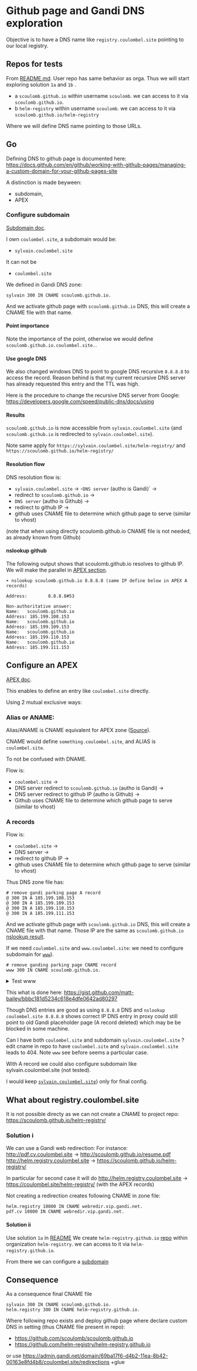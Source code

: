 # Github page and Gandi DNS exploration

Objective is to have a DNS name like `registry.coulombel.site` pointing to our local registry.

## Repos for tests

From [README.md](README.md#github-page-basics).
User repo has same behavior as orga.
Thus we will start exploring solution `1a` and `1b` .

- a `scoulomb.github.io` within username `scoulomb`. 
 we can access to it via `scoulomb.github.io`. 
- b `helm-registry` within username `scoulomb`. <project>
 we can access to it via `scoulomb.github.io/helm-registry` 

Where we will define DNS name pointing to those URLs.

## Go

Defining DNS to github page is documented here:
https://docs.github.com/en/github/working-with-github-pages/managing-a-custom-domain-for-your-github-pages-site

A distinction is made beyween:
- subdomain,
- APEX


### Configure subdomain

[Subdomain doc](https://docs.github.com/en/github/working-with-github-pages/managing-a-custom-domain-for-your-github-pages-site#configuring-a-subdomain
).
 
 I own `coulombel.site`, a subdomain would be:
- `sylvain.coulombel.site` 

It can not be

- `coulombel.site`


We defined in Gandi DNS zone:

````shell script
sylvain 300 IN CNAME scoulomb.github.io.
````

And we activate github page with `scoulomb.github.io` DNS, this will create a CNAME file with that name.

#### Point importance

Note the importance of the point, otherwise we would define
`scoulomb.github.io.coulombel.site.`.

#### Use google DNS

We also changed windows DNS to point to google DNS recursive `8.8.8.8` to access the record.
Reason behind is that my current recursive DNS server has already requested this entry and the TTL was high.

Here is the procedure to change the recursive DNS server from Google:
https://developers.google.com/speed/public-dns/docs/using

#### Results

`scoulomb.github.io` is now accessible from `sylvain.coulombel.site` (and `scoulomb.github.io` is redirected to `sylvain.coulombel.site`).

Note same apply for `https://sylvain.coulombel.site/helm-registry/` and `https://scoulomb.github.io/helm-registry/`

#### Resolution flow

DNS resolution flow is: 
- `sylvain.coulombel.site` ->
-`DNS server` (autho is Gandi)` ->
- redirect to `scoulomb.github.io` ->
- `DNS server` (autho is Github) ->
- redirect to github IP ->
- github uses CNAME file to determine which github page to serve (similar to vhost)

(note that when using directly scoulomb.github.io CNAME file is not needed, as already known from Github)

#### nslookup github

The following output shows that scoulomb.github.io resolves to github IP.
We will make the parallel in [APEX section](#Configure-an-APEX).

````shell script
➤ nslookup scoulomb.github.io 8.8.8.8 (same IP define below in APEX A records)

Address:        8.8.8.8#53

Non-authoritative answer:
Name:   scoulomb.github.io
Address: 185.199.108.153
Name:   scoulomb.github.io
Address: 185.199.109.153
Name:   scoulomb.github.io
Address: 185.199.110.153
Name:   scoulomb.github.io
Address: 185.199.111.153

````


## Configure an APEX

[APEX doc](https://docs.github.com/en/github/working-with-github-pages/managing-a-custom-domain-for-your-github-pages-site#configuring-an-apex-domain).

This enables to define an entry like `coulombel.site` directly.

Using 2 mutual exclusive ways:

### Alias or ANAME:

Alias/ANAME is CNAME equivalent for APEX zone ([Source](https://support.dnsimple.com/articles/differences-between-a-cname-alias-url/)).

CNAME would define `something.coulombel.site`, and ALIAS is `coulombel.site`.

To not be confused with DNAME.

Flow is:
- `coulombel.site` ->
- DNS server redirect to `scoulomb.github.io` (autho is Gandi) ->
- DNS server redirect to github IP (autho is Github) ->
- Github uses CNAME file to determine which github page to serve (similar to vhost)

### A records 

Flow is:
- `coulombel.site` -> 
- DNS server -> 
- redirect to github IP ->
- github uses CNAME file to determine which github page to serve (similar to vhost)

Thus DNS zone file has:

````shell script
# remove gandi parking page A record
@ 300 IN A 185.199.108.153
@ 300 IN A 185.199.109.153
@ 300 IN A 185.199.110.153
@ 300 IN A 185.199.111.153
````

And we activate github page with `scoulomb.github.io` DNS, this will create a CNAME file with that name.
Those IP are the same as `scoulomb.github.io` [nslookup result](#nslookup-github). 

If we need `coulombel.site` and `www.coulombel.site`: 
we need to configure subdomain for [`www`](#Configure-subdomain)). 

````shell script
# remove ganding parking page CNAME record
www 300 IN CNAME scoulomb.github.io.
````

<details><summary>Test www</summary>
<p>

For same reason as [here](#Use-google-DNS).
I will use Ubuntu laptop, using ISP DNS (not google or corpo).
But even better I will plug directly to authoritative DNS.
BUT as this authoritative DNS is not recursive, I will not be able to access records outside of Gandi.
[HERE]

sylvain@sylvain-hp:~$ nslookup -type=ns coulombel.site
Server:		127.0.0.53
Address:	127.0.0.53#53

Non-authoritative answer:
coulombel.site	nameserver = ns-72-b.gandi.net.
coulombel.site	nameserver = ns-219-c.gandi.net.
coulombel.site	nameserver = ns-252-a.gandi.net.

Authoritative answers can be found from:

sylvain@sylvain-hp:~$ nslookup -type=A ns-252-a.gandi.net 8.8.8.8
Server:		8.8.8.8
Address:	8.8.8.8#53

Non-authoritative answer:
Name:	ns-252-a.gandi.net
Address: 173.246.100.253

sylvain@sylvain-hp:~$ sudo sed -i 's/nameserver.*/nameserver 173.246.100.253/g' /etc/resolv.conf
[sudo] password for sylvain: 
sylvain@sylvain-hp:~$ cat /etc/resolv.conf | grep nameserver
nameserver 173.246.100.253

Now from another machine I will configure DNS to have CNAME entry


www 300 ....


sylvain@sylvain-hp:~$ nslookup www.coulombel.site
Server:		173.246.100.253
Address:	173.246.100.253#53

www.coulombel.site	canonical name = scoulomb.github.io.
** server can't find scoulomb.github.io: REFUSED

sylvain@sylvain-hp:~$ sudo systemd-resolve --flush-caches

Firefox ==> www.coulombel.site WORKING

Then I will remove it

sylvain@sylvain-hp:~$ ^C
sylvain@sylvain-hp:~$ nslookup www.coulombel.site
Server:		173.246.100.253
Address:	173.246.100.253#53

** server can't find www.coulombel.site: NXDOMAIN


sylvain@sylvain-hp:~$ sudo systemd-resolve --flush-caches

Firefox ==> www.coulombel.site NOT WORKING



</p>
</details>

This what is done here: https://gist.github.com/matt-bailey/bbbc181d5234c618e4dfe0642ad80297

Though DNS entries are good as using `8.8.8.8` DNS and `nslookup coulombel.site 8.8.8.8` shows correct IP 
DNS entry in proxy could still point to old Gandi placeholder page (A record deleted) which may be be blocked in some machine.

<!--
see private
-->

Can I have both `coulombel.site` and subdomain `sylvain.coulombel.site` ? edit cname in repo to have 
`coulombel.site` 
and `sylvain.coulombel.site` leads to 404.
Note `www` see before seems a particular case.

With A record we could also configure subdomain like sylvain.coulombel.site (not tested).

I would keep [`sylvain.coulombel.site`](#Configure-subdomain)) only for final config.

## What about registry.coulombel.site 

It is not possible directy as we can not create a CNAME to project repo:
https://scoulomb.github.io/helm-registry/

### Solution i

We can use a Gandi web redirection:
For instance:
http://pdf.cv.coulombel.site  -> http://scoulomb.github.io/resume.pdf
http://helm.registry.coulombel.site  -> https://scoulomb.github.io/helm-registry/

In particular for second case it will do
http://helm.registry.coulombel.site -> https://coulombel.site/helm-registry/ (with the APEX records)

Not creating a redirection creates following CNAME in zone file:

````shell script
helm.registry 10800 IN CNAME webredir.vip.gandi.net.
pdf.cv 10800 IN CNAME webredir.vip.gandi.net.
````

<!-- Tested OK -->

#### Solution ii

Use solution `1a` in [README](./README.md#github-page-basics)
We create `helm-registry.github.io` [repo](https://github.com/helm-registry/helm-registry.github.io) within organization `helm-registry`.
we can access to it via `helm-registry.github.io`. 
     
From there we can configure a [subdomain](#configure-subdomain)

## Consequence 

As a consequence final CNAME file

````shell script
sylvain 300 IN CNAME scoulomb.github.io.
helm.registry 300 IN CNAME helm-registry.github.io.
````

Where following repo exists and deploy github page where declare custom DNS in setting (thus CNAME file present in repo):
- https://github.com/scoulomb/scoulomb.github.io
- https://github.com/helm-registry/helm-registry.github.io


or use https://admin.gandi.net/domain/69ba17f6-d4b2-11ea-8b42-00163e8fd4b8/coulombel.site/redirections
+glue
